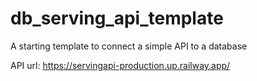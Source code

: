 # db_serving_api_template
A starting template to connect a simple API to a database

API url: https://servingapi-production.up.railway.app/
